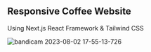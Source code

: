 ## Responsive Coffee Website

Using Next.js React Framework & Tailwind CSS

![bandicam 2023-08-02 17-55-13-726](https://github.com/Manopaemsiri/aemsiri_coffee/assets/76554047/61029191-6109-4563-8dce-902a31483ecf)
